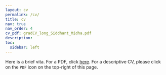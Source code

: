 ```yaml
---
layout: cv
permalink: /cv/
title: cv
nav: true
nav_order: 4
cv_pdf: gradCV_long_Siddhant_Midha.pdf
description: 
toc:
  sidebar: left
---
```

Here is a brief vita. For a PDF, click [here](https://siddhant-midha.github.io/assets/pdf/gradCV__short_Siddhant_Midha.pdf). For a descriptive CV, please click on the ```PDF``` icon on the top-right of this page.
